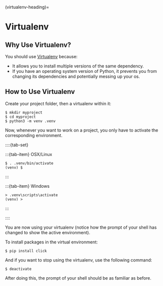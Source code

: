 (virtualenv-heading)=

# Virtualenv

## Why Use Virtualenv?

You should use [Virtualenv](https://virtualenv.pypa.io/en/latest/) because:

- It allows you to install multiple versions of the same dependency.
- If you have an operating system version of Python, it prevents you from changing its dependencies and potentially
  messing up your os.

## How to Use Virtualenv

Create your project folder, then a virtualenv within it:

```console
$ mkdir myproject
$ cd myproject
$ python3 -m venv .venv
```

Now, whenever you want to work on a project, you only have to activate the corresponding environment.

::::{tab-set}

:::{tab-item} OSX/Linux
```console
$ . .venv/bin/activate
(venv) $
```
:::

:::{tab-item} Windows
```console
> .venv\scripts\activate
(venv) >
```
:::

::::

You are now using your virtualenv (notice how the prompt of your shell has changed to show the active environment).

To install packages in the virtual environment:

```console
$ pip install click
```

And if you want to stop using the virtualenv, use the following command:

```console
$ deactivate
```

After doing this, the prompt of your shell should be as familiar as before.
